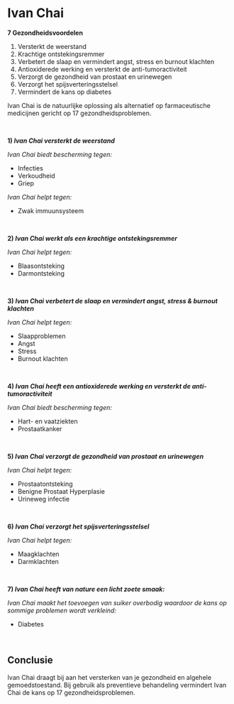# Ivan Chai

**7 Gezondheidsvoordelen**  

1.  Versterkt de weerstand
2.  Krachtige ontstekingsremmer
3.  Verbetert de slaap en vermindert angst, stress en burnout klachten
4.  Antioxiderede werking en versterkt de anti-tumoractiviteit
5.  Verzorgt de gezondheid van prostaat en urinewegen
6.  Verzorgt het spijsverteringsstelsel
7.  Vermindert de kans op diabetes 

Ivan Chai is de natuurlijke oplossing als alternatief op farmaceutische medicijnen gericht op 17 gezondheidsproblemen.

<br>

**1) _Ivan Chai versterkt de weerstand_**

_Ivan Chai biedt bescherming tegen:_
* Infecties
* Verkoudheid 
* Griep

_Ivan Chai helpt tegen:_
* Zwak immuunsysteem

<br>

**2) _Ivan Chai werkt als een krachtige ontstekingsremmer_**

_Ivan Chai helpt tegen:_
* Blaasontsteking
* Darmontsteking

<br>

**3) _Ivan Chai verbetert de slaap en vermindert angst, stress & burnout klachten_**

_Ivan Chai helpt tegen:_
* Slaapproblemen
* Angst
* Stress
* Burnout klachten

<br>

**4) _Ivan Chai heeft een antioxiderede werking en versterkt de anti-tumoractiviteit_**

_Ivan Chai biedt bescherming tegen:_
* Hart- en vaatziekten
* Prostaatkanker

<br>

**5) _Ivan Chai verzorgt de gezondheid van prostaat en urinewegen_**

_Ivan Chai helpt tegen:_
* Prostaatontsteking
* Benigne Prostaat Hyperplasie
* Urineweg infectie

<br>

**6) _Ivan Chai verzorgt het spijsverteringsstelsel_**

_Ivan Chai helpt tegen:_
* Maagklachten
* Darmklachten

<br>

**7) _Ivan Chai heeft van nature een licht zoete smaak:_**

_Ivan Chai maakt het toevoegen van suiker overbodig waardoor de kans op sommige problemen wordt verkleind:_
* Diabetes

<br>

## Conclusie

Ivan Chai draagt bij aan het versterken van je gezondheid en algehele gemoedstoestand. Bij gebruik als preventieve behandeling vermindert Ivan Chai de kans op 17 gezondheidsproblemen.  
